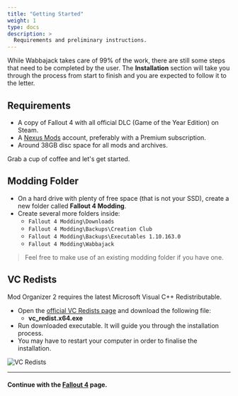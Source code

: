 ```yaml
---
title: "Getting Started"
weight: 1
type: docs
description: >
  Requirements and preliminary instructions.
---
```


While Wabbajack takes care of 99% of the work, there are still some steps that need to be completed by the user. The **Installation** section will take you through the process from start to finish and you are expected to follow it to the letter.

## Requirements

- A copy of Fallout 4 with all official DLC (Game of the Year Edition) on Steam.
- A [Nexus Mods](https://www.nexusmods.com/fallout4) account, preferably with a Premium subscription.
- Around 38GB disc space for all mods and archives.

Grab a cup of coffee and let's get started.

## Modding Folder

- On a hard drive with plenty of free space (that is not your SSD), create a new folder called **Fallout 4 Modding**.
- Create several more folders inside:
  - `Fallout 4 Modding\Downloads`
  - `Fallout 4 Modding\Backups\Creation Club`
  - `Fallout 4 Modding\Backups\Executables 1.10.163.0`
  - `Fallout 4 Modding\Wabbajack`

> Feel free to make use of an existing modding folder if you have one.

## VC Redists

Mod Organizer 2 requires the latest Microsoft Visual C++ Redistributable.

- Open the [official VC Redists page](https://support.microsoft.com/en-us/help/2977003/the-latest-supported-visual-c-downloads) and download the following file:
  - **vc_redist.x64.exe**
- Run downloaded executable. It will guide you through the installation process.
- You may have to restart your computer in order to finalise the installation.

![VC Redists](/Pictures/fallout/installation/vc-redists.png)

---

#### Continue with the [Fallout 4](/fallout/installation/fallout-4/) page.
